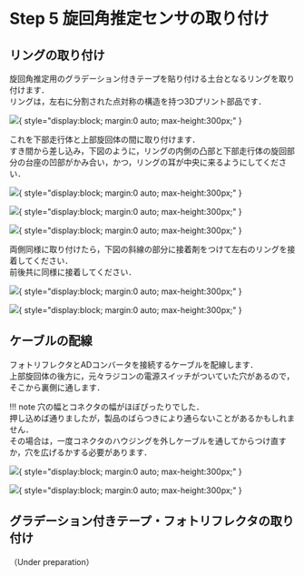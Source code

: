 # Step 5 旋回角推定センサの取り付け

## リングの取り付け

旋回角推定用のグラデーション付きテープを貼り付ける土台となるリングを取り付けます．  
リングは，左右に分割された点対称の構造を持つ3Dプリント部品です．  

![](../images/assem_rot_ring1.jpg){ style="display:block; margin:0 auto; max-height:300px;" }

これを下部走行体と上部旋回体の間に取り付けます．  
すき間から差し込み，下図のように，リングの内側の凸部と下部走行体の旋回部分の台座の凹部がかみ合い，かつ，リングの耳が中央に来るようにしてください．  

![](../images/assem_rot_ring2.jpg){ style="display:block; margin:0 auto; max-height:300px;" }

![](../images/assem_rot_ring3.jpg){ style="display:block; margin:0 auto; max-height:300px;" }

![](../images/assem_rot_ring4.jpg){ style="display:block; margin:0 auto; max-height:300px;" }

両側同様に取り付けたら，下図の斜線の部分に接着剤をつけて左右のリングを接着してください．  
前後共に同様に接着してください．  

![](../images/assem_rot_ring5.jpg){ style="display:block; margin:0 auto; max-height:300px;" }

![](../images/assem_rot_ring6.jpg){ style="display:block; margin:0 auto; max-height:300px;" }

## ケーブルの配線

フォトリフレクタとADコンバータを接続するケーブルを配線します．  
上部旋回体の後方に，元々ラジコンの電源スイッチがついていた穴があるので，そこから裏側に通します．  

!!! note
    穴の幅とコネクタの幅がほぼぴったりでした．  
    押し込めば通りましたが，製品のばらつきにより通らないことがあるかもしれません．  
    その場合は，一度コネクタのハウジングを外しケーブルを通してからつけ直すか，穴を広げるかする必要があります．  

![](../images/assem_rot_cable1.jpg){ style="display:block; margin:0 auto; max-height:300px;" }

![](../images/assem_rot_cable2.jpg){ style="display:block; margin:0 auto; max-height:300px;" }

## グラデーション付きテープ・フォトリフレクタの取り付け

（Under preparation）